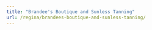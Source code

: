 ```yaml
---
title: "Brandee's Boutique and Sunless Tanning"
url: /regina/brandees-boutique-and-sunless-tanning/
---
```


